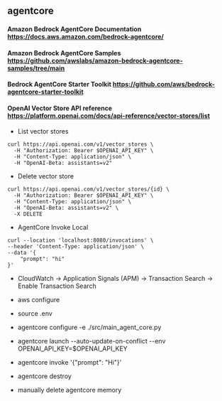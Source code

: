 ## agentcore

#### Amazon Bedrock AgentCore Documentation https://docs.aws.amazon.com/bedrock-agentcore/

#### Amazon Bedrock AgentCore Samples https://github.com/awslabs/amazon-bedrock-agentcore-samples/tree/main

#### Bedrock AgentCore Starter Toolkit https://github.com/aws/bedrock-agentcore-starter-toolkit

#### OpenAI Vector Store API reference  https://platform.openai.com/docs/api-reference/vector-stores/list

- List vector stores

```
curl https://api.openai.com/v1/vector_stores \
  -H "Authorization: Bearer $OPENAI_API_KEY" \
  -H "Content-Type: application/json" \
  -H "OpenAI-Beta: assistants=v2"
```

- Delete vector store

```
curl https://api.openai.com/v1/vector_stores/{id} \
  -H "Authorization: Bearer $OPENAI_API_KEY" \
  -H "Content-Type: application/json" \
  -H "OpenAI-Beta: assistants=v2" \
  -X DELETE
```

- AgentCore Invoke Local

```
curl --location 'localhost:8080/invocations' \
--header 'Content-Type: application/json' \
--data '{
    "prompt": "hi"
}'
```

- CloudWatch -> Application Signals (APM) -> Transaction Search -> Enable Transaction Search

- aws configure
- source .env
- agentcore configure -e ./src/main_agent_core.py
- agentcore launch --auto-update-on-conflict --env OPENAI_API_KEY=$OPENAI_API_KEY
- agentcore invoke '{\"prompt\": \"Hi"}'
- agentcore destroy
- manually delete agentcore memory